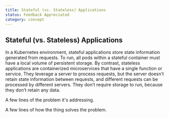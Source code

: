 ```yaml
---
title: Stateful (vs. Stateless) Applications
status: Feedback Appreciated
category: concept
---
```

## Stateful (vs. Stateless) Applications

In a Kubernetes environment, stateful applications store state information generated from requests. To run, all pods within a stateful container must have a local volume of persistent storage. By contrast, stateless applications are containerized microservices that have a single function or service. They leverage a server to process requests, but the server doesn’t retain state information between requests, and different requests can be processed by different servers. They don’t require storage to run, because they don’t retain any data.

A few lines of the problem it's addressing.

A few lines of how the thing solves the problem.
